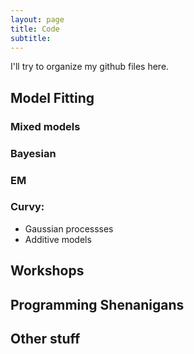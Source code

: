 ```yaml
---
layout: page
title: Code
subtitle:
---
```


I'll try to organize my github files here.

## Model Fitting

### Mixed models

### Bayesian

### EM

### Curvy: 
- Gaussian processses
- Additive models


## Workshops


## Programming Shenanigans

## Other stuff